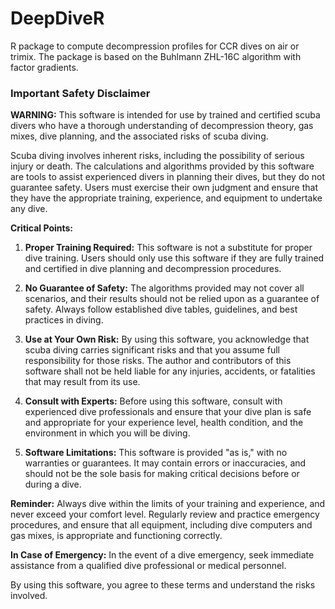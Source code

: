 # DeepDiveR
R package to compute decompression profiles for CCR dives on air or trimix. The package is based on the Buhlmann ZHL-16C algorithm with factor gradients. 

### Important Safety Disclaimer

**WARNING:** This software is intended for use by trained and certified scuba divers who have a thorough understanding of decompression theory, gas mixes, dive planning, and the associated risks of scuba diving. 

Scuba diving involves inherent risks, including the possibility of serious injury or death. The calculations and algorithms provided by this software are tools to assist experienced divers in planning their dives, but they do not guarantee safety. Users must exercise their own judgment and ensure that they have the appropriate training, experience, and equipment to undertake any dive.

**Critical Points:**
1. **Proper Training Required:** This software is not a substitute for proper dive training. Users should only use this software if they are fully trained and certified in dive planning and decompression procedures.
   
2. **No Guarantee of Safety:** The algorithms provided may not cover all scenarios, and their results should not be relied upon as a guarantee of safety. Always follow established dive tables, guidelines, and best practices in diving.
   
3. **Use at Your Own Risk:** By using this software, you acknowledge that scuba diving carries significant risks and that you assume full responsibility for those risks. The author and contributors of this software shall not be held liable for any injuries, accidents, or fatalities that may result from its use.

4. **Consult with Experts:** Before using this software, consult with experienced dive professionals and ensure that your dive plan is safe and appropriate for your experience level, health condition, and the environment in which you will be diving.

5. **Software Limitations:** This software is provided "as is," with no warranties or guarantees. It may contain errors or inaccuracies, and should not be the sole basis for making critical decisions before or during a dive.

**Reminder:** Always dive within the limits of your training and experience, and never exceed your comfort level. Regularly review and practice emergency procedures, and ensure that all equipment, including dive computers and gas mixes, is appropriate and functioning correctly.

**In Case of Emergency:** In the event of a dive emergency, seek immediate assistance from a qualified dive professional or medical personnel.

By using this software, you agree to these terms and understand the risks involved.